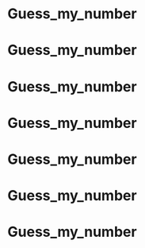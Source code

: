 # Guess_my_number
# Guess_my_number
# Guess_my_number
# Guess_my_number
# Guess_my_number
# Guess_my_number
# Guess_my_number
